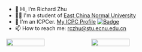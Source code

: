 - 👋 Hi, I’m Richard Zhu
- 👨‍💻 I'm a student of [East China Normal University](https://www.ecnu.edu.cn/)
- 👯 I'm an ICPCer. [My ICPC Profile](https://icpc.global/ICPCID/1UDXLSP9M226) [![Badge](https://cp-logo.vercel.app/codeforces/Hello_at_123)](https://codeforces.com/profile/Hello_at_123)
- 📫 How to reach me: rczhu@stu.ecnu.edu.cn


<a style="display: flex;" href="https://github.com/Helloat123">
  <img style="width: 45%;" src="https://github-readme-stats.vercel.app/api?username=Helloat123&show_icons=true&theme=tokyonight&count_private=true" />
  <img style="width: 45%;" src="https://github-readme-stats.vercel.app/api/top-langs/?username=Helloat123&layout=compact&theme=tokyonight" />
</a>


<!---
Helloat123/Helloat123 is a ✨ special ✨ repository because its `README.md` (this file) appears on your GitHub profile.
You can click the Preview link to take a look at your changes.
- 👀 I’m interested in ...
- 🌱 I’m currently learning ...
- 💞️ I’m looking to collaborate on ...
- 📫 How to reach me ...
--->
